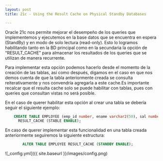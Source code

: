 ```yaml
---
layout: post
title: 21c - Using the Result Cache on Physical Standby Databases

---
```

Oracle 21c nos permite mejorar el desempeño de los queries que implementemos y ejecutemos en la base datos que se encuentra en espera (StandBy) y en modo de solo lectura (read-only). Esto lo logramos habilitando tanto en la BD principal como en la secundaria la opción de “RESULT_CACHE” para almacenar los resultados de los queries que se utilizan de manera recurrente.

Para implementar esta opción podemos hacerlo desde el momento de la creación de las tablas, así como después, digamos en el caso en que nos demos cuenta de que la tabla anteriormente creada se consulta reiterativamente y nos convendría agregarla a este cache.Es importante recalcar que el resulta cache solo se puede habilitar con tablas, pues con queries que consultan vistas no será posible.

En el caso de querer habilitar esta opción al crear una tabla se debería seguir el siguiente ejemplo:

```sql
    CREATE TABLE EMPLOYEE (emp_id number, ename varchar2(50), sal number)
      RESULT_CACHE (STABLE ENABLE);
```

En caso de querer implementar esta funcionalidad en una tabla creada anteriormente seguiremos la siguiente estructura:

```sql
        ALTER TABLE EMPLOYEE RESULT_CACHE (STANDBY ENABLE); 
```



![_config.yml]({{ site.baseurl }}/images/config.png)
